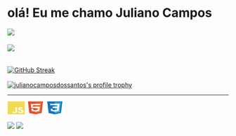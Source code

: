 # olá! Eu me chamo Juliano Campos
<div>
  <a href="https://github.com/Julianocamposdossantos">
    
  <img height="180em" src="https://github-readme-stats.vercel.app/api?username=julianocamposdossantos&show_icons=true&theme=blue-green&include_all_commits=true&count_private=true"/>
 <br><br>
 <img height="180em" src="https://github-readme-stats.vercel.app/api/top-langs/?username=Julianocamposdossantos&layout=compact&langs_count=7&theme=vision-friendly-dark"/>
</div>
  <br>
  
  ![GitHub Streak](https://github-readme-streak-stats.herokuapp.com?user=julianocamposdossantos&theme=blue-green)
  <br><br>
  [![julianocamposdossantos's profile trophy](https://github-profile-trophy.vercel.app/?username=julianocamposdossantos&theme=darkhub)](#)
****
  
  <img align="center"  height="30" width="40" src="https://raw.githubusercontent.com/devicons/devicon/master/icons/javascript/javascript-plain.svg">
  <img align="center"  height="30" width="40" src="https://raw.githubusercontent.com/devicons/devicon/master/icons/html5/html5-original.svg">
  <img align="center" height="30" width="40" src="https://raw.githubusercontent.com/devicons/devicon/master/icons/css3/css3-original.svg">
  </div>
  <br>
  <br>
  <div> 
  <a href="https://www.youtube.com/channel/UCERo6Eh0kxncHqsmJ-u1ZCQ/videos" target="_blank"><img src="https://img.shields.io/badge/YouTube-FF0000?style=for-the-badge&logo=youtube&logoColor=white" target="_blank"></a>
 <a href="https://www.tiktok.com/@juliano_campos150?lang=pt-BR" target="_blank"><img src="https://img.shields.io/badge/TikTok-000000?style=for-the-badge&logo=tiktok&logoColor=white" target="_blank"></a> 
 </div>
